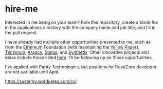 # hire-me

Interested in me being on your team? Fork this repository, create a blank file in the applications directory with the company name and job title, and fill in the pull request.

I have already had multiple other opportunities presented to me, such as from the <a rel="noreferrer noopener" href="https://github.com/ethereum/wiki/wiki/Ethereum-introduction" target="_blank">Ethereum</a> Foundation (with maintaining the <a href="https://github.com/ethereum/yellowpaper">Yellow Paper</a>), <a rel="noreferrer noopener" href="https://tenzorum.org/" target="_blank">Tenzorum</a>, <a rel="noreferrer noopener" href="https://aragon.one/" target="_blank">Aragon</a>, <a rel="noreferrer noopener" href="https://status.im/" target="_blank">Status</a>, and <a rel="noreferrer noopener" href="https://www.synthetix.io/" target="_blank">Synthetix</a>. Other innovative projects and ideas include those listed <a href="https://github.com/ethereum/wiki/wiki/Decentralized-apps-(dapps)">here</a>. I'll be following up on those opportunities.</p>

<p>I've applied with Parity Technologies, but positions for Rust/Core developer are not available until April.</p>

https://sustergy.wordpress.com/cv/
